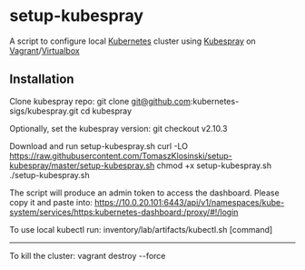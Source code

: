 # setup-kubespray
A script to configure local [Kubernetes](https://kubernetes.io/) cluster using [Kubespray](https://github.com/kubernetes-sigs/kubespray/) on [Vagrant](https://www.vagrantup.com/)/[Virtualbox](https://www.virtualbox.org/)


## Installation
Clone kubespray repo:
    git clone git@github.com:kubernetes-sigs/kubespray.git
    cd kubespray

Optionally, set the kubespray version:
    git checkout v2.10.3

Download and run setup-kubespray.sh
    curl -LO https://raw.githubusercontent.com/TomaszKlosinski/setup-kubespray/master/setup-kubespray.sh
    chmod +x setup-kubespray.sh
    ./setup-kubespray.sh

The script will produce an admin token to access the dashboard.
Please copy it and paste into:
    https://10.0.20.101:6443/api/v1/namespaces/kube-system/services/https:kubernetes-dashboard:/proxy/#!/login


To use local kubectl run:
    inventory/lab/artifacts/kubectl.sh [command]

---

To kill the cluster:
    vagrant destroy --force
